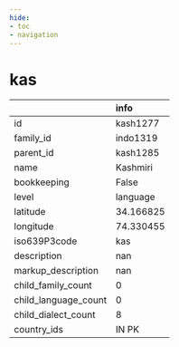 ```yaml
---
hide:
- toc
- navigation
---
```

# kas
|                      | info      |
|:---------------------|:----------|
| id                   | kash1277  |
| family_id            | indo1319  |
| parent_id            | kash1285  |
| name                 | Kashmiri  |
| bookkeeping          | False     |
| level                | language  |
| latitude             | 34.166825 |
| longitude            | 74.330455 |
| iso639P3code         | kas       |
| description          | nan       |
| markup_description   | nan       |
| child_family_count   | 0         |
| child_language_count | 0         |
| child_dialect_count  | 8         |
| country_ids          | IN PK     |